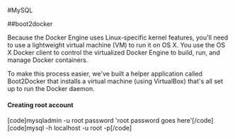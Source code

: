 #MySQL


##boot2docker

Because the Docker Engine uses Linux-specific kernel features, you'll need to use a lightweight virtual machine (VM) to run it on OS X. You use the OS X Docker client to control the virtualized Docker Engine to build, run, and manage Docker containers.

To make this process easier, we've built a helper application called Boot2Docker that installs a virtual machine (using VirtualBox) that's all set up to run the Docker daemon.


#### Creating root account

[code]mysqladmin -u root password 'root password goes here'[/code]
[code]mysql -h localhost -u root -p[/code]